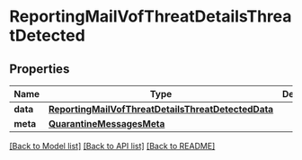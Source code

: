 # ReportingMailVofThreatDetailsThreatDetected

## Properties
Name | Type | Description | Notes
------------ | ------------- | ------------- | -------------
**data** | [**ReportingMailVofThreatDetailsThreatDetectedData**](ReportingMailVofThreatDetailsThreatDetectedData.md) |  | [optional] 
**meta** | [**QuarantineMessagesMeta**](QuarantineMessagesMeta.md) |  | [optional] 

[[Back to Model list]](../README.md#documentation-for-models) [[Back to API list]](../README.md#documentation-for-api-endpoints) [[Back to README]](../README.md)

